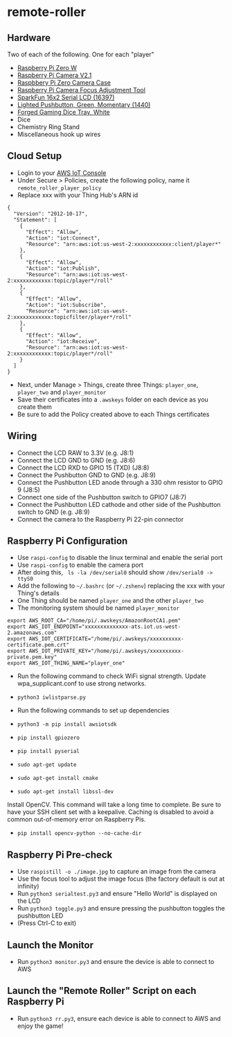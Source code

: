 # remote-roller

## Hardware

Two of each of the following. One for each "player"

- [Raspberry Pi Zero W](https://www.raspberrypi.org/products/raspberry-pi-zero-w/)
- [Raspberry Pi Camera V2.1](https://www.raspberrypi.org/products/camera-module-v2/)
- [Raspbbery Pi Zero Camera Case](https://www.raspberrypi.org/products/raspberry-pi-zero-case/)
- [Raspberry Pi Camera Focus Adjustment Tool](https://www.adafruit.com/product/3518)
- [SparkFun 16x2 Serial LCD (16397)](https://www.sparkfun.com/products/16397)
- [Lighted Pushbutton, Green, Momentary (1440)](https://www.adafruit.com/product/1440)
- [Forged Gaming Dice Tray, White](https://forgedgaming.com/products/copy-of-dice-arena-dice-rolling-tray-and-storage?variant=11773653712932)
- Dice
- Chemistry Ring Stand
- Miscellaneous hook up wires

## Cloud Setup

- Login to your [AWS IoT Console](https://us-west-2.console.aws.amazon.com/iot/home?region=us-west-2#/thinghub)
- Under Secure > Policies, create the following policy, name it `remote_roller_player_policy`
- Replace xxx with your Thing Hub's ARN id

```
{
  "Version": "2012-10-17",
  "Statement": [
    {
      "Effect": "Allow",
      "Action": "iot:Connect",
      "Resource": "arn:aws:iot:us-west-2:xxxxxxxxxxxx:client/player*"
    },
    {
      "Effect": "Allow",
      "Action": "iot:Publish",
      "Resource": "arn:aws:iot:us-west-2:xxxxxxxxxxxx:topic/player*/roll"
    },
    {
      "Effect": "Allow",
      "Action": "iot:Subscribe",
      "Resource": "arn:aws:iot:us-west-2:xxxxxxxxxxxx:topicfilter/player*/roll"
    },
    {
      "Effect": "Allow",
      "Action": "iot:Receive",
      "Resource": "arn:aws:iot:us-west-2:xxxxxxxxxxxx:topic/player*/roll"
    }
  ]
}
```

- Next, under Manage > Things, create three Things: `player_one`, `player_two` and `player_monitor`
- Save their certificates into a `.awskeys` folder on each device as you create them
- Be sure to add the Policy created above to each Things certificates

## Wiring

- Connect the LCD RAW to 3.3V (e.g. J8:1)
- Connect the LCD GND to GND (e.g. J8:6)
- Connect the LCD RXD to GPIO 15 (TXD) (J8:8)
- Connect the Pushbutton GND to GND (e.g. J8:9)
- Connect the Pushbutton LED anode through a 330 ohm resistor to GPIO 9 (J8:5)
- Connect one side of the Pushbutton switch to GPIO7 (J8:7)
- Connect the Pushbutton LED cathode and other side of the Pushbutton switch to GND (e.g. J8:9)
- Connect the camera to the Raspberry Pi 22-pin connector

## Raspberry Pi Configuration

- Use `raspi-config` to disable the linux terminal and enable the serial port
- Use `raspi-config` to enable the camera port
- After doing this, ` ls -la /dev/serial0` should show `/dev/serial0 -> ttyS0`
- Add the following to `~/.bashrc` (or `~/.zshenv`) replacing the xxx with your Thing's details
- One Thing should be named `player_one` and the other `player_two`
- The monitoring system should be named `player_monitor`

```
export AWS_ROOT_CA="/home/pi/.awskeys/AmazonRootCA1.pem"
export AWS_IOT_ENDPOINT="xxxxxxxxxxxxxx-ats.iot.us-west-2.amazonaws.com"
export AWS_IOT_CERTIFICATE="/home/pi/.awskeys/xxxxxxxxxx-certificate.pem.crt"
export AWS_IOT_PRIVATE_KEY="/home/pi/.awskeys/xxxxxxxxxx-private.pem.key"
export AWS_IOT_THING_NAME="player_one"

```
- Run the following command to check WiFi signal strength. Update wpa_supplicant.conf to use strong networks.
- `python3 iwlistparse.py`

- Run the following commands to set up dependencies
- `python3 -m pip install awsiotsdk`
- `pip install gpiozero`
- `pip install pyserial`
- `sudo apt-get update`
- `sudo apt-get install cmake`
- `sudo apt-get install libssl-dev`

Install OpenCV. This command will take a long time to complete. Be sure to have your SSH client set with a keepalive. Caching is disabled to avoid a common out-of-memory error on Raspberry Pis.

- `pip install opencv-python --no-cache-dir`

## Raspberry Pi Pre-check
- Use `raspistill -o ./image.jpg` to capture an image from the camera
- Use the focus tool to adjust the image focus (the factory default is out at infinity)
- Run `python3 serialtest.py3` and ensure "Hello World" is displayed on the LCD
- Run `python3 toggle.py3` and ensure pressing the pushbutton toggles the pushbutton LED
- (Press Ctrl-C to exit)

## Launch the Monitor
- Run `python3 monitor.py3` and ensure the device is able to connect to AWS

## Launch the "Remote Roller" Script on each Raspberry Pi
- Run `python3 rr.py3`, ensure each device is able to connect to AWS and enjoy the game!

